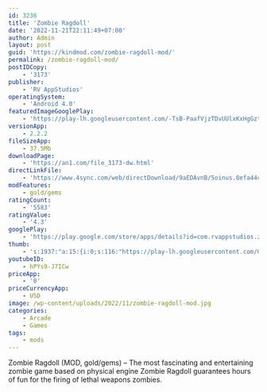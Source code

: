 ```yaml
---
id: 3236
title: 'Zombie Ragdoll'
date: '2022-11-21T22:11:49+07:00'
author: Admin
layout: post
guid: 'https://kindmod.com/zombie-ragdoll-mod/'
permalink: /zombie-ragdoll-mod/
postIDCopy:
    - '3173'
publisher:
    - 'RV AppStudios'
operatingSystem:
    - 'Android 4.0'
featuredImageGooglePlay:
    - 'https://play-lh.googleusercontent.com/-TsB-PaafVjzTDvUUlxKxHgGzti3RV080UpqVuwuWlC_0_DSpi1T3VTcomXbsZTjtYQ2'
versionApp:
    - 2.2.2
fileSizeApp:
    - 37.5Mb
downloadPage:
    - 'https://an1.com/file_3173-dw.html'
directLinkFile:
    - 'https://www.4sync.com/web/directDownload/9aEDAvnB/5oinus.8efa44c9a5700b8a14b88860447ea393'
modFeatures:
    - gold/gems
ratingCount:
    - '5583'
ratingValue:
    - '4.3'
googlePlay:
    - 'https://play.google.com/store/apps/details?id=com.rvappstudios.zombieragdoll'
thumb:
    - 's:1937:"a:15:{i:0;s:116:"https://play-lh.googleusercontent.com/Gzg-vJDJByDsy4dqxAKb4UOMUTCUJQ5UZWKMekhLuCDPzSm-d98wq83quoGoKOsOvMWd=w526-h296";i:1;s:115:"https://play-lh.googleusercontent.com/qXc__zcBqoPnHGbtrloIXhvlyLcgzDd-UBjiCoNKrwELGkCrnqh5u0DNLvKP3aKd0Dc=w526-h296";i:2;s:115:"https://play-lh.googleusercontent.com/GNW28SgRDsTYrByvtg7WUyzFCdX9aa9E0wp35t0v-EGi5OoUfEDyyIY09b5OD02WpM0=w526-h296";i:3;s:116:"https://play-lh.googleusercontent.com/5zrj2fXAAAop4Cj5aNPnOfcmKRhd2WP0R3S_qfj0HjBzuogZbo0a2DqKYQhYTPCRxppJ=w526-h296";i:4;s:115:"https://play-lh.googleusercontent.com/lZgbcn0X4y_eOUKVK8HPkdg9WGG92y96aojKbT6Rcv1TK9jNg8B5Vr5oIZ7me-mwAJs=w526-h296";i:5;s:116:"https://play-lh.googleusercontent.com/ODmz7sAG1cG9kCb3Bc10BeGOJiVGXPj2BJBJfNHLsJ6231zas_iEa-fYJ6Qqp84ZWJPj=w526-h296";i:6;s:114:"https://play-lh.googleusercontent.com/iKMWM5z-nf8fCjx4D3T6NS9vu2u5u2iE0NlhXKrOilRcRMdrmi-nzerpk1ML1NFkjg=w526-h296";i:7;s:116:"https://play-lh.googleusercontent.com/ehoWkMx7ENSCFs2yLLH0XP5ETfZqa3Yl5kK8ZG78_W_9W5hP2XuZLHHTQUgla4LYI97T=w526-h296";i:8;s:116:"https://play-lh.googleusercontent.com/vw72nvetjqxKgSmtgG-R1rk7noZBKi40WuNh0WZQ-ZwyJ2ponhGO7SrTpjIyVwqWrOhk=w526-h296";i:9;s:115:"https://play-lh.googleusercontent.com/wPJPjUkM5sBM85qKYC8jwx-v-JB8VeywB8VNgaUea3RajYHpRlpQ1TY8l9jzP5LP2hk=w526-h296";i:10;s:116:"https://play-lh.googleusercontent.com/0E7mJR0835rgZcb5RrVh_lrYMdZN8KXxAcpgtpPGzwbz5TbSgYC1aHGIL8-fxqbJqQzR=w526-h296";i:11;s:115:"https://play-lh.googleusercontent.com/Bla99YLjj8cyGPCOqJeeYV82UwClb9wqfehlxqLCy11230B2sNZ3mbHi3POAiG_yYhY=w526-h296";i:12;s:115:"https://play-lh.googleusercontent.com/stxsi4TDhIi_wy4mDUn0r2h5o0GwSiAVGdi17JiocmH9MSLOhoo5dJYNO62PKvmPq_A=w526-h296";i:13;s:115:"https://play-lh.googleusercontent.com/SIwXxEKJiMwD36nFUK7nKjj2WcfiOxDpJOiHm-7Qk4NEsoXEoZx9wTTH9g31RTDhyKc=w526-h296";i:14;s:115:"https://play-lh.googleusercontent.com/Lt8uVU9AyO0Jv__6HQ9Fd11hqtVTUWgsDymgFtSFgItVEyxxQH0L6r483_9dbD6dQgo=w526-h296";}";'
youtubeID:
    - hPYs9-J7ICw
priceApp:
    - '0'
priceCurrencyApp:
    - USD
image: /wp-content/uploads/2022/11/zombie-ragdoll-mod.jpg
categories:
    - Arcade
    - Games
tags:
    - mods
---
```


Zombie Ragdoll (MOD, gold/gems) – The most fascinating and entertaining zombie game based on physical engine Zombie Ragdoll guarantees hours of fun for the firing of lethal weapons zombies.
